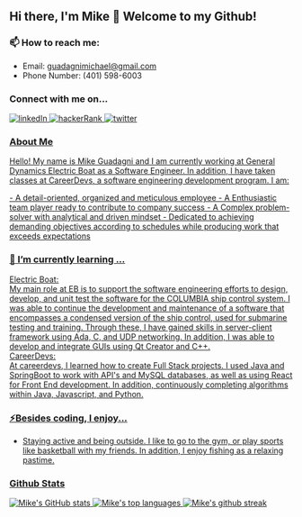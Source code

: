 ## Hi there, I'm Mike 👋 Welcome to my Github!

### 📫 How to reach me:
- Email: guadagnimichael@gmail.com
- Phone Number: (401) 598-6003

### Connect with me on...
<p>
  <a href="https://www.linkedin.com/in/michael-guadagni-041461184/">
  <img src="https://img.shields.io/badge/LinkedIn-0077B5?style=for-the-badge&logo=linkedin&logoColor=white" alt="linkedIn">
   
  <a href="https://www.hackerrank.com/guadagnimichael">
  <img src="https://img.shields.io/badge/-Hackerrank-2EC866?style=for-the-badge&logo=HackerRank&logoColor=white" alt ="hackerRank">
    
  <a href="https://twitter.com/GuadagniCode">
  <img src="https://img.shields.io/badge/Twitter-1DA1F2?style=for-the-badge&logo=twitter&logoColor=white" alt="twitter">
</p>

### About Me
<p> 
Hello! My name is Mike Guadagni and I am currently working at General Dynamics Electric Boat as a Software Engineer. In addition, I have taken classes at CareerDevs, a software engineering development program. I am: </p> 
- A detail-oriented, organized and meticulous employee 
- A Enthusiastic team player ready to contribute to  company success 
- A Complex problem-solver with analytical and driven mindset 
- Dedicated to achieving demanding objectives according to schedules while producing work that exceeds expectations 

### 🌱 I’m currently learning ...
<ins>Electric Boat:</ins> <br>
    My main role at EB is to support the software engineering efforts to design, develop, and unit test the software for the COLUMBIA ship control system. I was able to continue the development and maintenance of a software that encompasses a condensed version of the ship control, used for submarine testing and training. Through these, I have gained skills in server-client framework using Ada, C, and UDP networking. In addition, I was able to develop and integrate GUIs using Qt Creator and C++. <br>
<ins>CareerDevs:</ins> <br>
At careerdevs, I learned how to create Full Stack projects. I used Java and SpringBoot to work with API's and MySQL databases, as well as using React for Front End development. In addition, continuously completing algorithms within Java, Javascript, and Python. 

### ⚡Besides coding, I enjoy...
- Staying active and being outside. I like to go to the gym, or play sports like basketball with my friends. In addition, I enjoy fishing as a relaxing pastime. 

### Github Stats
![Mike's GitHub stats](https://github-readme-stats.vercel.app/api?username=mguadagni&show_icons=true&theme=merko) 
![Mike's top languages](https://github-readme-stats.vercel.app/api/top-langs/?username=mguadagni&theme=blue-green)
![Mike's github streak](https://github-readme-streak-stats.herokuapp.com/?user=mguadagni&theme=blue-green)




<!--
**mguadagni/mguadagni** is a ✨ _special_ ✨ repository because its `README.md` (this file) appears on your GitHub profile.

Here are some ideas to get you started:

- 🔭 I’m currently working on ...
- 🌱 I’m currently learning ...
- 👯 I’m looking to collaborate on ...
- 🤔 I’m looking for help with ...
- 💬 Ask me about ...
- 📫 How to reach me: ...
- 😄 Pronouns: ...
- ⚡ Fun fact: ...
-->
